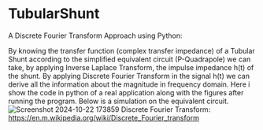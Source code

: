 # TubularShunt
A Discrete Fourier Transform Approach using Python:

By knowing the transfer function (complex transfer impedance) of a Tubular Shunt according to the simplified equivalent circuit (P-Quadrapole) we can take, by applying Inverse Laplace Transform, the impulse impedance h(t) of the shunt.
By applying Discrete Fourier Transform in the signal h(t) we can derive all the information about the magnitude in frequency domain.
Here i show the code in python of a real application along with the figures after running the program. Below is a simulation on the equivalent circuit.
![Screenshot 2024-10-22 173859](https://github.com/user-attachments/assets/b44a512b-d018-4e29-af0d-3abeaac881b6)
Discrete Fourier Transform: https://en.m.wikipedia.org/wiki/Discrete_Fourier_transform

